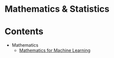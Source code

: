 # Mathematics & Statistics

Contents
=======================

* Mathematics
    * [Mathematics for Machine Learning](https://github.com/dimi-fn/Various-Data-Science-Scripts/tree/main/Maths_Statistics/Mathematics_for_ML)